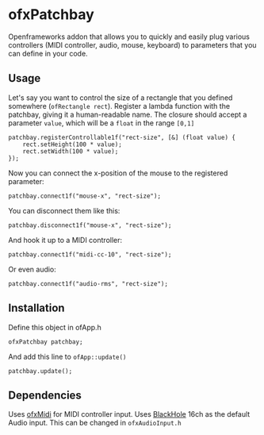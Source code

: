 # ofxPatchbay

Openframeworks addon that allows you to quickly and easily plug various controllers (MIDI controller, audio, mouse, keyboard) to parameters that you can define in your code.

## Usage

Let's say you want to control the size of a rectangle that you defined somewhere (`ofRectangle rect`). Register a lambda function with the patchbay, giving it a human-readable name. The closure should accept a parameter `value`, which will be a `float` in the range `[0,1]`

```
patchbay.registerControllable1f("rect-size", [&] (float value) {
    rect.setHeight(100 * value);
    rect.setWidth(100 * value);    
});
```

Now you can connect the x-position of the mouse to the registered parameter:

`patchbay.connect1f("mouse-x", "rect-size");`

You can disconnect them like this:

`patchbay.disconnect1f("mouse-x", "rect-size");`

And hook it up to a MIDI controller:

`patchbay.connect1f("midi-cc-10", "rect-size");`

Or even audio:

`patchbay.connect1f("audio-rms", "rect-size");`

## Installation

Define this object in ofApp.h

```
ofxPatchbay patchbay;
```

And add this line to `ofApp::update()`

`patchbay.update();`

## Dependencies

Uses [ofxMidi](https://github.com/danomatika/ofxMidi) for MIDI controller input.
Uses [BlackHole](https://github.com/ExistentialAudio/BlackHole) 16ch as the default Audio input. This can be changed in `ofxAudioInput.h`